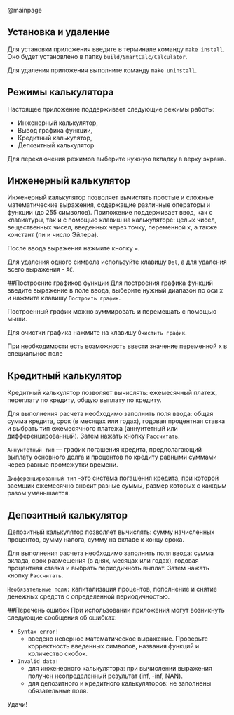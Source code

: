 @mainpage 
## Установка и удаление
Для установки приложения введите в терминале команду `make install`. Оно будет установлено в папку `build/SmartCalc/Calculator`.

Для удаления приложения выполните команду `make uninstall`.

## Режимы калькулятора
Настоящее приложение поддерживает следующие режимы работы:  
- Инженерный калькулятор,  
- Вывод графика функции,  
- Кредитный калькулятор,  
- Депозитный калькулятор

Для переключения режимов выберите нужную вкладку в верху экрана.

## Инженерный калькулятор
Инженерный калькулятор позволяет вычислять простые и сложные математические выражения, содержащие различные операторы и функции (до 255 символов). Приложение поддерживает ввод, как с клавиатуры, так и с помощью клавиш на калькуляторе: целых чисел, вещественных чисел, введенных через точку, переменной x, а также констант (пи и число Эйлера).

После ввода выражения нажмите кнопку `=`.

Для удаления одного символа используйте клавишу `Del`, а для удаления всего выражения - `AC`.

##Построение графиков функции
Для построения графика функций введите выражение в поле ввода, выберите нужный диапазон по оси х и нажмите клавишу `Построить график`.

Построенный график можно зуммировать и перемещать с помощью мыши.

Для очистки графика нажмите на клавишу `Очистить график`.

При необходимости есть возможность ввести значение переменной x в специальное поле

## Кредитный калькулятор
 Кредитный калькулятор позволяет вычислять: ежемесячный платеж, переплату по кредиту, общую выплату по кредиту.

Для выполнения расчета необходимо заполнить поля ввода: общая сумма кредита, срок (в месяцах или годах), годовая процентная ставка и выбрать тип ежемесячного платежа (аннуитетный или дифференцированный). Затем нажать кнопку `Рассчитать`.

`Аннуитетный тип` — график погашения кредита, предполагающий выплату основного долга и процентов по кредиту равными суммами через равные промежутки времени.

`Дифференцированный тип` -это система погашения кредита, при которой заемщик ежемесячно вносит разные суммы, размер которых с каждым разом уменьшается.

## Депозитный калькулятор
Депозитный калькулятор позволяет вычислять: сумму начисленных процентов, сумму налога, сумму на вкладе к концу срока.

Для выполнения расчета необходимо заполнить поля ввода: сумма вклада, срок размещения (в днях, месяцах или годах), годовая процентная ставка и выбрать периодичноть выплат. Затем нажать кнопку `Рассчитать`.

`Необязательные поля:` капитализация процентов, пополнение и снятие денежных средств с определенной периодичностью.

##Перечень ошибок
При использовании приложения могут возникнуть следующие сообщения об ошибках:
- `Syntax error!`
    - введено неверное математическое выражение. Проверьте корректность введенных символов, названия функций и количество скобок.
- `Invalid data!`
    - для инженерного калькулятора: при вычислении выражения получен неопределенный результат (inf, -inf, NAN).
    - для депозитного и кредитного калькуляторов: не заполнены обязательные поля.

Удачи!

 
 
